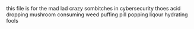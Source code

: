 this file is for the mad lad crazy sombitches in cybersecurity thoes acid dropping mushroom consuming weed puffing pill popping liqour hydrating fools 
